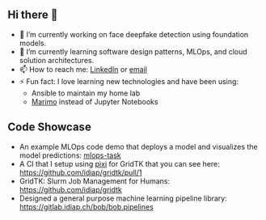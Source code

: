 ## Hi there 👋

<!--
**183amir/183amir** is a ✨ _special_ ✨ repository because its `README.md` (this file) appears on your GitHub profile.

Here are some ideas to get you started:

- 🔭 I’m currently working on ...
- 🌱 I’m currently learning ...
- 👯 I’m looking to collaborate on ...
- 🤔 I’m looking for help with ...
- 💬 Ask me about ...
- 📫 How to reach me: ...
- 😄 Pronouns: ...
- ⚡ Fun fact: ...
-->
- 🔭 I’m currently working on face deepfake detection using foundation models.
- 🌱 I’m currently learning software design patterns, MLOps, and cloud solution architectures.
- 📫 How to reach me: [LinkedIn](https://www.linkedin.com/in/amirmohammadi) or [email](183.amir@gmail.com)
- ⚡ Fun fact: I love learning new technologies and have been using:
  - Ansible to maintain my home lab
  - [Marimo](https://marimo.io) instead of Jupyter Notebooks

## Code Showcase
* An example MLOps code demo that deploys a model and visualizes the model predictions: [mlops-task](https://github.com/183amir/mlops-task)
* A CI that I setup using [pixi](https://pixi.sh) for GridTK that you can see here: https://github.com/idiap/gridtk/pull/1
* GridTK: Slurm Job Management for Humans: https://github.com/idiap/gridtk
* Designed a general purpose machine learning pipeline library: https://gitlab.idiap.ch/bob/bob.pipelines
